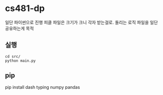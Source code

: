 # cs481-dp

일단 파이썬으로 진행
피클 파일은 크기가 크니 각자 받는걸로. 돌리는 로직 파일을 일단 공유하는게 목적

## 실행
```
cd src/
python main.py
```

## pip
pip install dash typing numpy pandas
